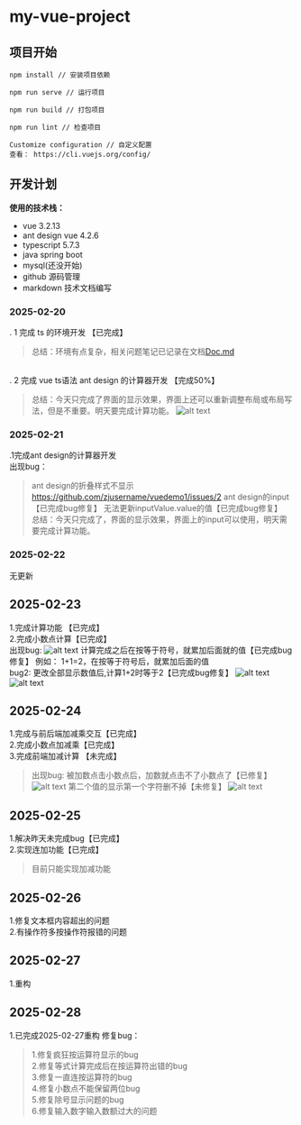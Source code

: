 # my-vue-project

## 项目开始
```
npm install // 安装项目依赖

npm run serve // 运行项目

npm run build // 打包项目

npm run lint // 检查项目

Customize configuration // 自定义配置
查看： https://cli.vuejs.org/config/
```

## 开发计划

**使用的技术栈：**
+ vue 3.2.13
+ ant design vue 4.2.6
+ typescript 5.7.3
+ java spring boot  
+ mysql(还没开始) 
+ github 源码管理
+ markdown 技术文档编写 

### 2025-02-20
. 1 完成 ts 的环境开发 【已完成】 
> 总结：环境有点复杂，相关问题笔记已记录在文档[Doc.md](Doc.md)

\
. 2 完成 vue  ts语法  ant design 的计算器开发 【完成50%】
> 总结：今天只完成了界面的显示效果，界面上还可以重新调整布局或布局写法，但是不重要。明天要完成计算功能。 
![alt text](bimg/jsq-1.png)

### 2025-02-21
.1完成ant design的计算器开发
\
出现bug：
>ant design的折叠样式不显示
https://github.com/zjusername/vuedemo1/issues/2
ant design的input【已完成bug修复】
无法更新inputValue.value的值【已完成bug修复】
\
总结：今天只完成了，界面的显示效果，界面上的input可以使用，明天需要完成计算功能。

### 2025-02-22
无更新

## 2025-02-23
1.完成计算功能 【已完成】
\
2.完成小数点计算【已完成】
\
出现bug:
![alt text](bimg/jsq-2.png)
计算完成之后在按等于符号，就累加后面就的值【已完成bug修复】
例如：
1+1=2，在按等于符号后，就累加后面的值
\
bug2:
更改全部显示数值后,计算1+2时等于2【已完成bug修复】
![alt text](bimg/bug-1+2等于2(2).png)
![alt text](bimg/bug-1+2等于2.png)

## 2025-02-24
1.完成与前后端加减乘交互【已完成】
\
2.完成小数点加减乘【已完成】
\
3.完成前端加减计算 【未完成】
>出现bug:
被加数点击小数点后，加数就点击不了小数点了【已修复】
![alt text](bimg/bug-2.png)
第二个值的显示第一个字符删不掉【未修复】
![alt text](bimg/bug-3.png)

## 2025-02-25
1.解决昨天未完成bug【已完成】
\
2.实现连加功能【已完成】
>目前只能实现加减功能

## 2025-02-26
1.修复文本框内容超出的问题
\
2.有操作符多按操作符报错的问题

## 2025-02-27
1.重构

## 2025-02-28
1.已完成2025-02-27重构
修复bug：
>1.修复疯狂按运算符显示的bug
\
2.修复等式计算完成后在按运算符出错的bug
\
3.修复一直连按运算符的bug
\
4.修复小数点不能保留两位bug
\
5.修复除号显示问题的bug
\
6.修复输入数字输入数额过大的问题
